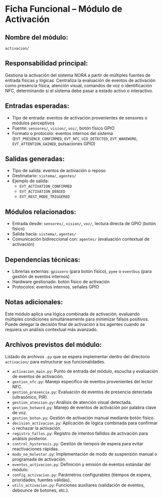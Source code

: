 # Ficha Funcional – Módulo de Activación

## Nombre del módulo:
`activacion/`

## Responsabilidad principal:
Gestiona la activación del sistema NORA a partir de múltiples fuentes de entrada físicas y lógicas. Centraliza la evaluación de eventos de activación como presencia física, atención visual, comandos de voz o identificación NFC, determinando si el sistema debe pasar a estado activo o interactivo.

## Entradas esperadas:
- Tipo de entrada: eventos de activación provenientes de sensores o módulos perceptivos
- Fuente: `sensores/`, `vision/`, `voz/`, botón físico GPIO
- Formato o protocolo: eventos internos del sistema (`EVT_PRESENCE_CONFIRMED`, `EVT_NFC_UID_DETECTED`, `EVT_WAKEWORD`, `EVT_ATTENTION_GAINED`, pulsaciones GPIO)

## Salidas generadas:
- Tipo de salida: eventos de activación o reposo
- Destinatario: `sistema/`, `agentes/`
- Ejemplo de salida:
  - `EVT_ACTIVATION_CONFIRMED`
  - `EVT_ACTIVATION_DENIED`
  - `EVT_REST_MODE_TRIGGERED`

## Módulos relacionados:
- Entrada desde: `sensores/`, `vision/`, `voz/`, lectura directa de GPIO (botón físico)
- Salida hacia: `sistema/`, `agentes/`
- Comunicación bidireccional con: `agentes/` (evaluación contextual de activación)

## Dependencias técnicas:
- Librerías externas: `gpiozero` (para botón físico), `pyee` o `eventbus` (para gestión de eventos internos)
- Hardware gestionado: botón físico de activación
- Protocolos: eventos internos, señales GPIO

## Notas adicionales:
Este módulo aplica una lógica combinada de activación, evaluando múltiples condiciones simultáneamente para minimizar falsos positivos. Puede delegar la decisión final de activación a los agentes cuando se requiera un análisis contextual más avanzado.

## Archivos previstos del módulo:
Listado de archivos `.py` que se espera implementar dentro del directorio `activacion/` para estructurar sus funcionalidades.

- `activacion_main.py`: Punto de entrada del módulo, escucha y evaluación de eventos de activación.
- `gestion_nfc.py`: Manejo específico de eventos provenientes del lector NFC.
- `gestion_presencia.py`: Evaluación de eventos de presencia detectada (ultrasónico, PIR).
- `gestion_atencion.py`: Análisis de atención visual detectada.
- `gestion_hotword.py`: Manejo de eventos de activación por palabra clave de voz.
- `gestion_boton.py`: Gestión de activación manual mediante botón físico.
- `decision_activacion.py`: Aplicación de lógica combinada para confirmar o rechazar la activación.
- `registro_fallos.py`: Registro de intentos fallidos de activación para análisis posterior.
- `control_hysteresis.py`: Gestión de tiempos de espera para evitar reactivaciones rápidas.
- `modo_no_molestar.py`: Implementación de modo de suspensión manual o programada de activación.
- `eventos_activacion.py`: Definición y emisión de eventos estándar del módulo.
- `config_activacion.py`: Parámetros configurables (tiempos de espera, prioridades, fuentes válidas).
- `utils_activacion.py`: Funciones auxiliares (validación de eventos, debounce de botones, etc.).
